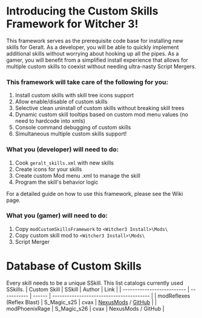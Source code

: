 # Introducing the Custom Skills Framework for Witcher 3!

This framework serves as the prerequisite code base for installing new skills for Geralt. As a developer, you will be able to quickly implement additional skills without worrying about hooking up all the pipes. As a gamer, you will benefit from a simplified install experience that allows for multiple custom skills to coexist without needing ultra-nasty Script Mergers.



### This framework will take care of the following for you:

1. Install custom skills with skill tree icons support
2. Allow enable/disable of custom skills
3. Selective clean uninstall of custom skills without breaking skill trees
4. Dynamic custom skill tooltips based on custom mod menu values (no need to hardcode into xmls)
5. Console command debugging of custom skills
6. Simultaneous multiple custom skills support!





### What you (developer) will need to do:

1. Cook ```geralt_skills.xml``` with new skills
2. Create icons for your skills
3. Create custom Mod menu .xml to manage the skill
4. Program the skill's behavior logic

For a detailed guide on how to use this framework, please see the Wiki page.



### What you (gamer) will need to do:

1. Copy ```modCustomSkillsFramework``` to ```<Witcher3 Install>\Mods\```
2. Copy custom skill mod to ```<Witcher3 Install>\Mods\```
3. Script Merger





# Database of Custom Skills
Every skill needs to be a unique SSkill. This list catalogs currently used SSkills.
| Custom Skill               | SSkill      | Author | Link                                     |
| -------------------------- | ----------- | ------ | ---------------------------------------- |
| modReflexes (Reflex Blast) | S_Magic_s25 | cvax   | [NexusMods](http://www.nexusmods.com/witcher3/mods/956?) / [GitHub](https://github.com/cvax/modReflexes) |
| modPhoenixRage             | S_Magic_s26 | cvax   | NexusMods / GitHub                       |
